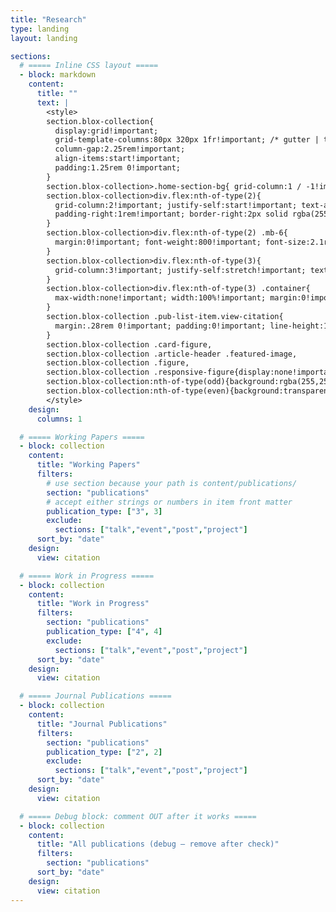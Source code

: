 ```yaml
---
title: "Research"
type: landing
layout: landing

sections:
  # ===== Inline CSS layout =====
  - block: markdown
    content:
      title: ""
      text: |
        <style>
        section.blox-collection{
          display:grid!important;
          grid-template-columns:80px 320px 1fr!important; /* gutter | title | list */
          column-gap:2.25rem!important;
          align-items:start!important;
          padding:1.25rem 0!important;
        }
        section.blox-collection>.home-section-bg{ grid-column:1 / -1!important }
        section.blox-collection>div.flex:nth-of-type(2){
          grid-column:2!important; justify-self:start!important; text-align:left!important;
          padding-right:1rem!important; border-right:2px solid rgba(255,255,255,.1)!important;
        }
        section.blox-collection>div.flex:nth-of-type(2) .mb-6{
          margin:0!important; font-weight:800!important; font-size:2.1rem!important; line-height:1.15!important;
        }
        section.blox-collection>div.flex:nth-of-type(3){
          grid-column:3!important; justify-self:stretch!important; text-align:left!important; width:100%!important;
        }
        section.blox-collection>div.flex:nth-of-type(3) .container{
          max-width:none!important; width:100%!important; margin:0!important; padding:0!important;
        }
        section.blox-collection .pub-list-item.view-citation{
          margin:.28rem 0!important; padding:0!important; line-height:1.35!important; font-size:1rem!important;
        }
        section.blox-collection .card-figure,
        section.blox-collection .article-header .featured-image,
        section.blox-collection .figure,
        section.blox-collection .responsive-figure{display:none!important}
        section.blox-collection:nth-of-type(odd){background:rgba(255,255,255,.03)!important}
        section.blox-collection:nth-of-type(even){background:transparent!important}
        </style>
    design:
      columns: 1

  # ===== Working Papers =====
  - block: collection
    content:
      title: "Working Papers"
      filters:
        # use section because your path is content/publications/
        section: "publications"
        # accept either strings or numbers in item front matter
        publication_type: ["3", 3]
        exclude:
          sections: ["talk","event","post","project"]
      sort_by: "date"
    design:
      view: citation

  # ===== Work in Progress =====
  - block: collection
    content:
      title: "Work in Progress"
      filters:
        section: "publications"
        publication_type: ["4", 4]
        exclude:
          sections: ["talk","event","post","project"]
      sort_by: "date"
    design:
      view: citation

  # ===== Journal Publications =====
  - block: collection
    content:
      title: "Journal Publications"
      filters:
        section: "publications"
        publication_type: ["2", 2]
        exclude:
          sections: ["talk","event","post","project"]
      sort_by: "date"
    design:
      view: citation

  # ===== Debug block: comment OUT after it works =====
  - block: collection
    content:
      title: "All publications (debug — remove after check)"
      filters:
        section: "publications"
      sort_by: "date"
    design:
      view: citation
---
```

